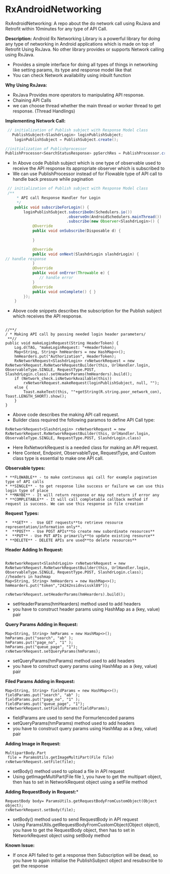# RxAndroidNetworking

RxAndroidNetworking:
A repo about the do network call using RxJava and Retrofit within 10minutes for any type of API Call.

**Description:**
Android Rx Networking Library is a powerful library for doing any type of networking in Android applications which is made on top of Retrofit Using RxJava.
No other library provides or supports Network calling using RxJava.
* Provides a simple interface for doing all types of things in networking like setting params, its type and response model like that
* You can check Network availability using inbuilt function 

**Why Using RxJava:**
* RxJava Provides more operators to manipulating API response.
* Chaining API Calls
* we can choose thread whether the main thread or worker thread to get response. (Thread Handlings)

**Implementing Network Call:**

``` java
 // initialization of Publish subject with Response Model class
   PublishSubject<SlashdrLogin> loginPublishSubject;
    loginPublishSubject = PublishSubject.create();

//initialization of Publishprocessor 
PublishProcessor<SearchStatusResponse> ppSerchRes = PublishProcessor.create();

```

* In Above code  Publish subject which is one type of observable  used to receive the API response its appropriate observer which is subscribed to
* We can use  PublishProcessor instead of for Flowable type of API call to handle back pressure while pagination

``` java
 // initialization of Publish subject with Response Model class
 /**
     * API call Response Handler for Login
     */
    public void subscribeForLogin() {
        loginPublishSubject.subscribeOn(Schedulers.io())
                           .observeOn(AndroidSchedulers.mainThread())
                           .subscribe(new Observer<SlashdrLogin>() {
            @Override
            public void onSubscribe(Disposable d) {
         
            }

            @Override
            public void onNext(SlashdrLogin slashdrLogin) {
// handle response
            }
            @Override
            public void onError(Throwable e) {
               // handle error
            }
            @Override
            public void onComplete() { }
        });
    }


```

* Above code snippets describes the subscription for the Publish subject which receives the API response.

```

//**/
/ * Making API call by passing needed login header parameters/
 **//
public void makeLoginRequest(String HeaderToken) {
    Log.d(TAG, "makeLoginRequest: "+HeaderToken);
    Map<String, String> hmHearders = new HashMap<>();
    hmHearders.put("Authorization", HeaderToken);
    RxNetworkRequest<SlashdrLogin> rxNetworkRequest = new RxNetworkRequest.RxNetworkRequestBuilder(this, UrlHandler.login, ObservableType.SINGLE, RequestType.POST, SlashdrLogin.class).setHeaderParams(hmHearders).build();
    if (Network_check.isNetworkAvailable(this))
        rxNetworkRequest.makeRequest(loginPublishSubject, null, "");
    else {
        Toast.makeText(this, ""+getString(R.string.poor_network_con), Toast.LENGTH_SHORT).show();
    }
}
```
 
* Above code describes the  making API call request.
* Builder class required the following paramos to define API Call type:

```
RxNetworkRequest<SlashdrLogin> rxNetworkRequest = new RxNetworkRequest.RxNetworkRequestBuilder(this, UrlHandler.login, ObservableType.SINGLE, RequestType.POST, SlashdrLogin.class)
```

* Here RxNetworkRequest is a needed class for making an API request.
* Here Context, Endpoint, ObservableType, RequestType, and Custom class type is essential to make one API call.

**Observable types:**

	* **FLOWABLE** - to make continuous api call for example pagination type of API calls
	* **SINGLE** - to get response like success or failure we can use this login type of place
	* **MAYBE** - It will return response or may not return if error any
	* **COMPLETABLE** - It will call completable callback method if request is success. We can use this response in file creation

 **Request Types:**

	*  **GET** -  Use GET requests**to retrieve resource representation/information only**.
	*  **POST** - Use POST APIs**to create new subordinate resources**
	*  **PUT** - Use PUT APIs primarily**to update existing resource**
	* **DELETE** - DELETE APIs are used**to delete resources**

**Header Adding In Request:**

```

RxNetworkRequest<SlashdrLogin> rxNetworkRequest = new RxNetworkRequest.RxNetworkRequestBuilder(this, UrlHandler.login, ObservableType.SINGLE, RequestType.POST, SlashdrLogin.class);
//headers in hashmap
Map<String, String> hmHearders = new HashMap<>();
hmHearders.put("token","24242nsidnvisskl89"));

rxNetworkRequest.setHeaderParams(hmHearders).build();

```

* setHeaderParams(hmHearders) method used to add headers
* you have to construct header params using HashMap as a (key, value) pair

**Query Params Adding in Request:**

```
Map<String, String> hmParams = new HashMap<>();
hmParams.put("search", "ab" );
hmParams.put("page_no", "1" );
hmParams.put("queue_page", "1");
rxNetworkRequest.setQueryParams(hmParams);
```
	
* setQueryParams(hmParams) method used to add headers
*  you have to construct query params using HashMap as a (key, value) pair

**Filed Params Adding in Request:**

```
Map<String, String> fieldParams = new HashMap<>();
fieldParams.put("search", "ab" );
fieldParams.put("page_no", "1" );
fieldParams.put("queue_page", "1");
rxNetworkRequest.setFieldsParams(fieldParams);
```

* fieldParams  are used to  send the Formurlencoded params
* setQueryParams(hmParams) method used to add headers
*  you have to construct query params using HashMap as a (key, value) pair

**Adding Image in Request:**

```
MultipartBody.Part
 file = ParamsUtils.getImageMultiPart(File file)
rxNetworkRequest.setFile(file);

```

* setBody() method used to upload a file in API request
* Using getImageMultiPart(File file ), you have to get the multipart object, then has to set in NetworkRequest object using a setFile method

**Adding RequestBody in Request:***

```
RequestBody body= ParamsUtils.getRequestBodyFromCustomObject(Object object);
rxNetworkRequest.setBody(file);

```
* setBody() method used to send RequestBody in API request
* Using ParamsUtils.getRequestBodyFromCustomObject(Object object), you have to get the RequestBody object, then has to set in NetworkRequest object using setBody method


**Known Issue:**

* If once API failed to get a response then Subscription will be dead, so you have to again initialise the PublishSubject object and resubscribe to get the response

